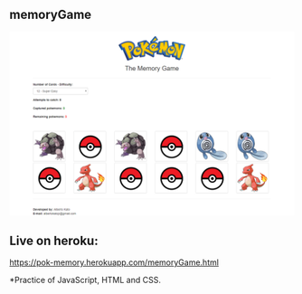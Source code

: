 ## memoryGame
![alt text](https://raw.githubusercontent.com/ASKJR/memoryGame/master/memoryGame.png)

## Live on heroku:

https://pok-memory.herokuapp.com/memoryGame.html

*Practice of JavaScript, HTML and CSS.

